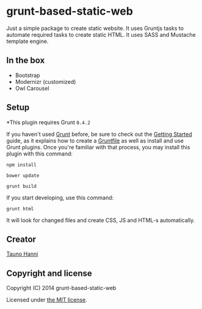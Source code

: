 grunt-based-static-web
================

Just a simple package to create static website. It uses Gruntjs tasks to automate required tasks to create static HTML.
It uses SASS and Mustache template engine.

## In the box
* Bootstrap
* Modernizr (customized)
* Owl Carousel

## Setup
*This plugin requires Grunt `0.4.2`

If you haven't used [Grunt](http://gruntjs.com/) before, be sure to check out the [Getting Started](http://gruntjs.com/getting-started) guide, as it explains how to create a [Gruntfile](http://gruntjs.com/sample-gruntfile) as well as install and use Grunt plugins. Once you're familiar with that process, you may install this plugin with this command:

```shell
npm install
```
```shell
bower update
```
```shell
grunt build
```
If you start developing, use this command:
```shell
grunt html
```
It will look for changed files and create CSS, JS and HTML-s automatically.

## Creator

[Tauno Hanni](https://github.com/taunoha)

## Copyright and license

Copyright (C) 2014 grunt-based-static-web

Licensed under [the MIT license](LICENSE).
